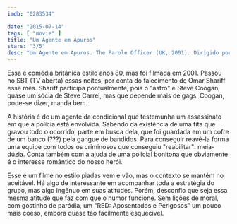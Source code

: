 ```yaml
---
imdb: "0283534"

date: "2015-07-14"
tags: [ "movie" ]
title: "Um Agente em Apuros"
stars: "3/5"
desc: "Um Agente em Apuros. The Parole Officer (UK, 2001). Dirigido por John Duigan. Escrito por Steve Coogan, Henry Normal. Com Steve Coogan, Emma Gilmour, Susan Jane Tanner, Iain Mitchell, James Smith, Om Puri, Steven Waddington, Ben Miller, Emma Williams."
---
```

Essa é comédia britânica estilo anos 80, mas foi filmada em 2001. Passou no SBT (TV aberta) essas noites, por conta do falecimento de Omar Shariff esse mês. Shariff participa pontualmente, pois o "astro" é Steve Coogan, quase um sócia de Steve Carrel, mas que depende mais de gags. Coogan, pode-se dizer, manda bem.

A história é de um agente da condicional que testemunha um assassinato em que a polícia está envolvida. Sabendo da existência de uma fita que gravou todo o ocorrido, parte em busca dela, que foi guardada em um cofre de um banco (???) pela gangue de bandidos. Para conseguir reavê-la forma uma equipe com todos os criminosos que conseguiu "reabilitar": meia-dúzia. Conta também com a ajuda de uma policial bonitona que obviamente é o interesse romântico do nosso herói.

Esse é um filme no estilo piadas vem e vão, mas o contexto se mantém no aceitável. Há algo de interessante em acompanhar toda a estratégia do grupo, mas algo ingênuo em suas atitudes. Porém, desconfio que seja essa mesma atitude que faz com que o humor funcione. Sem lições de moral, com gostinho de paródia, um "RED: Aposentados e Perigosos" um pouco mais coeso, embora quase tão facilmente esquecível.
